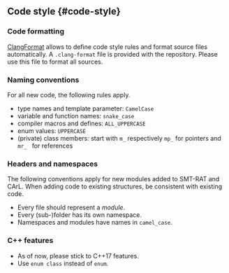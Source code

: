 ## Code style {#code-style}

### Code formatting

[ClangFormat](https://clang.llvm.org/docs/ClangFormat.html) allows to define code style rules and format source files automatically.
A `.clang-format` file is provided with the repository. Please use this file to format all sources.

### Naming conventions

For all new code, the following rules apply.

* type names and template parameter: `CamelCase`
* variable and function names: `snake_case`
* compiler macros and defines: `ALL_UPPERCASE`
* enum values: `UPPERCASE`
* (private) class members: start with `m_` respectively `mp_` for pointers and `mr_ ` for references 

### Headers and namespaces 

The following conventions apply for new modules added to SMT-RAT and CArL. When adding code to existing structures, be consistent with existing code.

* Every file should represent a *module*.
* Every (sub-)folder has its own namespace.
* Namespaces and modules have names in `camel_case`.

### C++ features

* As of now, please stick to C++17 features.
* Use `enum class` instead of `enum`.